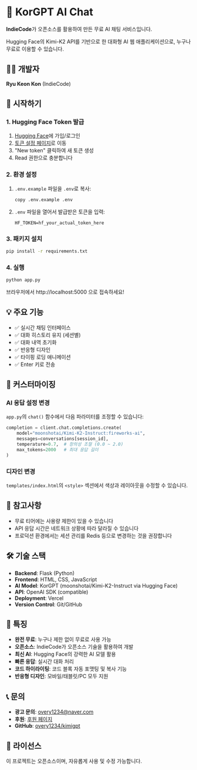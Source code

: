 # 🤖 KorGPT AI Chat

**IndieCode**가 오픈소스를 활용하여 만든 무료 AI 채팅 서비스입니다.

Hugging Face의 Kimi-K2 API를 기반으로 한 대화형 AI 웹 애플리케이션으로, 누구나 무료로 이용할 수 있습니다.

## 👨‍💻 개발자
**Ryu Keon Kon** (IndieCode)

## 🚀 시작하기

### 1. Hugging Face Token 발급

1. [Hugging Face](https://huggingface.co/)에 가입/로그인
2. [토큰 설정 페이지](https://huggingface.co/settings/tokens)로 이동
3. "New token" 클릭하여 새 토큰 생성
4. Read 권한으로 충분합니다

### 2. 환경 설정

1. `.env.example` 파일을 `.env`로 복사:
   ```bash
   copy .env.example .env
   ```

2. `.env` 파일을 열어서 발급받은 토큰을 입력:
   ```
   HF_TOKEN=hf_your_actual_token_here
   ```

### 3. 패키지 설치

```bash
pip install -r requirements.txt
```

### 4. 실행

```bash
python app.py
```

브라우저에서 http://localhost:5000 으로 접속하세요!

## 💡 주요 기능

- ✅ 실시간 채팅 인터페이스
- ✅ 대화 히스토리 유지 (세션별)
- ✅ 대화 내역 초기화
- ✅ 반응형 디자인
- ✅ 타이핑 로딩 애니메이션
- ✅ Enter 키로 전송

## 🔧 커스터마이징

### AI 응답 설정 변경

`app.py`의 `chat()` 함수에서 다음 파라미터를 조정할 수 있습니다:

```python
completion = client.chat.completions.create(
    model="moonshotai/Kimi-K2-Instruct:fireworks-ai",
    messages=conversations[session_id],
    temperature=0.7,  # 창의성 조절 (0.0 ~ 2.0)
    max_tokens=2000   # 최대 응답 길이
)
```

### 디자인 변경

`templates/index.html`의 `<style>` 섹션에서 색상과 레이아웃을 수정할 수 있습니다.

## 📝 참고사항

- 무료 티어에는 사용량 제한이 있을 수 있습니다
- API 응답 시간은 네트워크 상황에 따라 달라질 수 있습니다
- 프로덕션 환경에서는 세션 관리를 Redis 등으로 변경하는 것을 권장합니다

## 🛠️ 기술 스택

- **Backend**: Flask (Python)
- **Frontend**: HTML, CSS, JavaScript
- **AI Model**: KorGPT (moonshotai/Kimi-K2-Instruct via Hugging Face)
- **API**: OpenAI SDK (compatible)
- **Deployment**: Vercel
- **Version Control**: Git/GitHub

## 🌟 특징

- **완전 무료**: 누구나 제한 없이 무료로 사용 가능
- **오픈소스**: IndieCode가 오픈소스 기술을 활용하여 개발
- **최신 AI**: Hugging Face의 강력한 AI 모델 활용
- **빠른 응답**: 실시간 대화 처리
- **코드 하이라이팅**: 코드 블록 자동 포맷팅 및 복사 기능
- **반응형 디자인**: 모바일/태블릿/PC 모두 지원

## 📞 문의

- **광고 문의**: overy1234@naver.com
- **후원**: [후원 페이지](/donate)
- **GitHub**: [overy1234/kimigpt](https://github.com/overy1234/kimigpt)

## 📄 라이선스

이 프로젝트는 오픈소스이며, 자유롭게 사용 및 수정 가능합니다.
